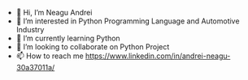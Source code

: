 - 👋 Hi, I’m Neagu Andrei
- 👀 I’m interested in Python Programming Language and Automotive Industry
- 🌱 I’m currently learning Python 
- 💞️ I’m looking to collaborate on Python Project
- 📫 How to reach me https://www.linkedin.com/in/andrei-neagu-30a37011a/
